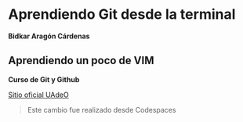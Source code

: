 # Aprendiendo Git desde la terminal

**Bidkar Aragón Cárdenas**
## Aprendiendo un poco de VIM
**Curso de Git y Github**

[Sitio oficial UAdeO](https://uadeo.mx)

> Este cambio fue realizado desde Codespaces